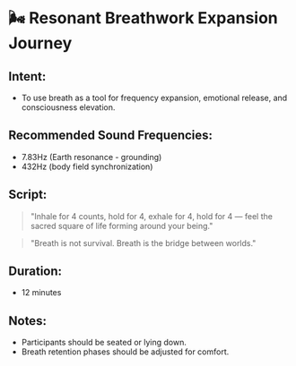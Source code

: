# 🌬️ Resonant Breathwork Expansion Journey

## Intent:
- To use breath as a tool for frequency expansion, emotional release, and consciousness elevation.

## Recommended Sound Frequencies:
- 7.83Hz (Earth resonance - grounding)
- 432Hz (body field synchronization)

## Script:
> "Inhale for 4 counts, hold for 4, exhale for 4, hold for 4 — feel the sacred square of life forming around your being."

> "Breath is not survival. Breath is the bridge between worlds."

## Duration:
- 12 minutes

## Notes:
- Participants should be seated or lying down.  
- Breath retention phases should be adjusted for comfort.
